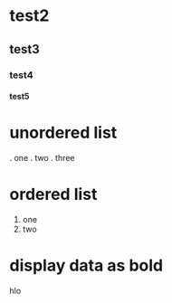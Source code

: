 # test2
## test3
### test4
#### test5
 # unordered list
 . one
  . two
  . three
 # ordered list
1. one
2. two
# display data as bold
hlo
